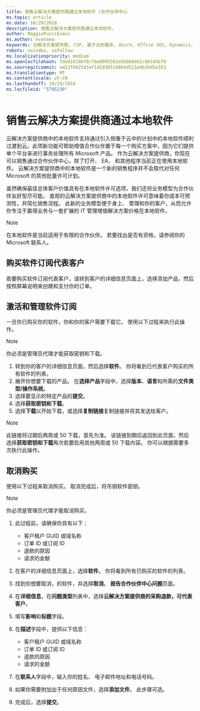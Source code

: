 ```yaml
---
title: 销售云解决方案提供商通过本地软件 |合作伙伴中心
ms.topic: article
ms.date: 10/29/2018
description: 销售云解决方案提供商通过本地软件。
author: MaggiePucciEvans
ms.author: evansma
keywords: 云解决方案提供商, CSP, 基于云的服务, Azure, Office 365, Dynamics, CSP 合作伙伴, 通过云解决方案提供商计划销售, 直接合作伙伴, 直接云解决方案提供商合作伙伴, 间接云解决方案提供商经销商, 直接云解决方案提供商, 间接云解决方案提供商, 直接模式, 间接模式, 间接经销商, 间接提供商, 提供商, 分销商, 云解决方案提供商计划
robots: noindex, nofollow
ms.localizationpriority: medium
ms.openlocfilehash: fde92419bf0cfbe0095502e5b0684d1c86545b70
ms.sourcegitcommit: ed22f6825d3af1d19385198b4d511e4b39d5e353
ms.translationtype: MT
ms.contentlocale: zh-CN
ms.lasthandoff: 10/29/2018
ms.locfileid: "5795230"
---
```

# <a name="sell-on-premise-software-through-csp"></a>销售云解决方案提供商通过本地软件

云解决方案提供商中的本地软件支持通过引入侧重于云中的计划中的本地软件顺利过渡到云。此项新功能可帮助增值合作伙伴置于每一个购买方案中，因为它们提供单个平台来进行事务处理所有 Microsoft 产品。 作为云解决方案提供商，你现在可以销售通过合作伙伴中心，除了打开、 EA、 和其他程序当前正在使用本地软件。 云解决方案提供商中的本地软件是一个新的销售程序并不会取代对任何 Microsoft 的其他批量许可计划。 
 
虽然确保最佳总体客户价值具有在本地软件许可选项，我们还将业务模型为合作伙伴友好型尽可能。 直观的云解决方案提供商中的本地软件许可意味着你成本可预测性，并简化销售流程。 此新的业务模型便于身上、 管理和你的客户，从而允许你专注于赢得业务与一套扩展的 IT 管理增值解决方案价格在本地软件。 

>[!NOTE]
>在本地软件是当前适用于有限的合作伙伴。 若要找出是否有资格，请参阅你的 Microsoft 联系人。 


## <a name="buy-software-subscriptions-on-behalf-of-customers"></a>购买软件订阅代表客户

若要购买软件订阅代表客户，请转到客户的详细信息页面上，选择添加产品，然后按照屏幕说明来创建和支付你的订单。

## <a name="activate-and-manage-software-subscriptions"></a>激活和管理软件订阅

一旦你已购买你的软件，你和你的客户需要下载它。 使用以下过程来执行此操作。 

>[!NOTE]
>你必须是管理员代理才能获取密钥和下载。 

1. 转到你的客户的详细信息页面，然后选择**软件**。 你将看到已代表客户购买的所有软件的列表。 
2.  展开你想要下载的产品。 在**选择产品**字段中，选择**版本**、**语言**和所需的**文件类型/操作系统**。 
3.  选择要显示的特定产品的**提交**。 
4.  选择**获取密钥和下载**。 
5.  选择**下载**以开始下载，或选择**复制链接**复制链接并将其发送给客户。 

>[!NOTE]
>此链接将过期后两周或 50 下载，首先为准。 该链接到期后返回到此页面，然后选择**获取密钥和下载**再次若要启用其他两周或 50 下载内容。 你可以根据需要多次执行此操作。 


## <a name="cancel-a-purchase"></a>取消购买
使用以下过程来取消购买。 取消完成后，将吊销软件密钥。 

>[!NOTE]
>你必须是管理员代理才能取消购买。 

1.  此过程前，请确保你具有以下： 
    -   客户租户 GUID 或域名称
    -   订单 ID 或订阅 ID
    -   退款的原因
    -   请求的金额

2.  在客户的详细信息页面上，选择**软件**。 你将看到所有已购买的软件的列表。 

3.  找到你想要取消，的软件，并选择**取消**。 **报告合作伙伴中心问题**页面。 

4.  在**详细信息**，在**问题类型**列表中，选择**云解决方案提供商的采购退款，可代表客户**。

5.  填写**影响**和**标题**字段。 

6.  在**描述**字段中，提供以下信息： 
    -   客户租户 GUID 或域名称
    -   订单 ID 或订阅 ID
    -   退款的原因
    -   请求的金额

7.  在**联系人**字段中，输入你的姓名、 电子邮件地址和电话号码。 

8.  如果你需要附加出于任何原因文件，选择**添加文件**。 此步骤可选。 

9.  完成后，选择**提交**。